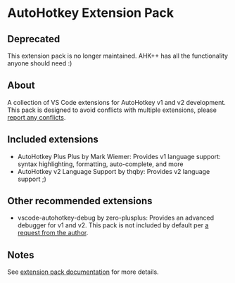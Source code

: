 # AutoHotkey Extension Pack

## Deprecated

This extension pack is no longer maintained. AHK++ has all the functionality anyone should need :)

## About

A collection of VS Code extensions for AutoHotkey v1 and v2 development. This pack is designed to avoid conflicts with multiple extensions, please [report any conflicts](https://github.com/mark-wiemer-org/autohotkey-extension-pack/issues/new).

## Included extensions

- AutoHotkey Plus Plus by Mark Wiemer: Provides v1 language support: syntax highlighting, formatting, auto-complete, and more
- AutoHotkey v2 Language Support by thqby: Provides v2 language support ;)

## Other recommended extensions

- vscode-autohotkey-debug by zero-plusplus: Provides an advanced debugger for v1 and v2. This pack is not included by default per [a request from the author](https://github.com/mark-wiemer-org/ahkpp/discussions/21#discussioncomment-10216205).

## Notes

See [extension pack documentation](https://code.visualstudio.com/api/references/extension-manifest#extension-packs) for more details.
